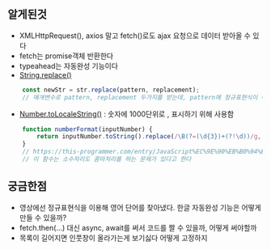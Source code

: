 ## 알게된것
- XMLHttpRequest(), axios 말고 fetch()로도 ajax 요청으로 데이터 받아올 수 있다
- fetch는 promise객체 반환한다
- typeahead는 자동완성 기능이다
- [String.replace()](https://developer.mozilla.org/en-US/docs/Web/JavaScript/Reference/Global_Objects/String/replace)
```javascript
    const newStr = str.replace(pattern, replacement);
    // 매개변수로 pattern, replacement 두가지를 받는데, pattern에 정규표현식이 아닌 일반 문자열을 쓰면 처음으로 매칭되는 문자열만 바뀐다
```
- [Number.toLocaleString()](https://developer.mozilla.org/en-US/docs/Web/JavaScript/Reference/Global_Objects/Number/toLocaleString) : 숫자에 1000단위로 , 표시하기 위해 사용함
```javascript
    function numberFormat(inputNumber) {
        return inputNumber.toString().replace(/\B(?=(\d{3})+(?!\d))/g, ",");
    }
    // https://this-programmer.com/entry/JavaScript%EC%9E%90%EB%B0%94%EC%8A%A4%ED%81%AC%EB%A6%BD%ED%8A%B8-%EC%88%AB%EC%9E%90-%EC%B2%9C-%EB%8B%A8%EC%9C%84%EB%A7%88%EB%8B%A4-%EC%BD%A4%EB%A7%88-%EC%B0%8D%EB%8A%94-%EB%82%B4%EC%9E%A5-%ED%95%A8%EC%88%98toLocaleString
    // 이 함수는 소수자리도 콤마처리를 하는 문제가 있다고 한다
```
## 궁금한점
- 영상에선 정규표현식을 이용해 영어 단어를 찾아냈다. 한글 자동완성 기능은 어떻게 만들 수 있을까?
- fetch.then(...) 대신 async, await를 써서 코드를 짤 수 있을까, 어떻게 써야할까
- 목록이 길어지면 인풋창이 올라가는게 보기싫다 어떻게 고정하지